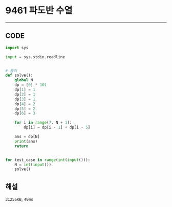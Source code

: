 # 9461 파도반 수열

---

## CODE

```python
import sys

input = sys.stdin.readline


# 풀이
def solve():
    global N
    dp = [0] * 101
    dp[1] = 1
    dp[2] = 1
    dp[3] = 1
    dp[4] = 2
    dp[5] = 2
    dp[6] = 3

    for i in range(7, N + 1):
        dp[i] = dp[i - 1] + dp[i - 5]

    ans = dp[N]
    print(ans)
    return


for test_case in range(int(input())):
    N = int(input())
    solve()

```

## 해설

`31256KB`, `40ms`
